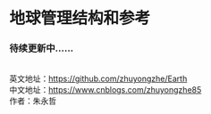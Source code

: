 <h1>地球管理结构和参考</h1>
<h3>待续更新中......</h3>
<br>
英文地址：<a href="https://github.com/zhuyongzhe/Earth">https://github.com/zhuyongzhe/Earth</a><br>
中文地址：<a href="https://www.cnblogs.com/zhuyongzhe85">https://www.cnblogs.com/zhuyongzhe85</a><br>
作者：朱永哲
